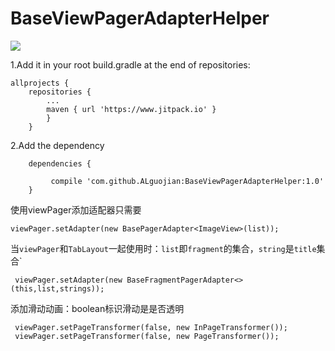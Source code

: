 # BaseViewPagerAdapterHelper

[![](https://www.jitpack.io/v/ALguojian/BaseViewPagerAdapterHelper.svg)](https://www.jitpack.io/#ALguojian/BaseViewPagerAdapterHelper)

1.Add it in your root build.gradle at the end of repositories:

```
allprojects {
	repositories {
		...
		maven { url 'https://www.jitpack.io' }
		}
	}
```

2.Add the dependency

```
	dependencies {

	     compile 'com.github.ALguojian:BaseViewPagerAdapterHelper:1.0'
	}

```

使用viewPager添加适配器只需要
```
viewPager.setAdapter(new BasePagerAdapter<ImageView>(list));

```

当`viewPager`和`TabLayout`一起使用时：`list`即`fragment`的集合，`string`是`title`集合`
```
 viewPager.setAdapter(new BaseFragmentPagerAdapter<>(this,list,strings));
```

添加滑动动画：boolean标识滑动是是否透明

```
 viewPager.setPageTransformer(false, new InPageTransformer());
 viewPager.setPageTransformer(false, new PageTransformer());
```
